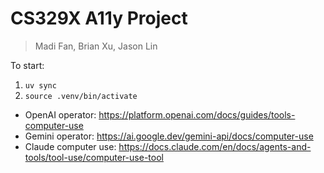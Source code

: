 # CS329X A11y Project
> Madi Fan, Brian Xu, Jason Lin

To start:
1. `uv sync`
2. `source .venv/bin/activate`

- OpenAI operator: https://platform.openai.com/docs/guides/tools-computer-use
- Gemini operator: https://ai.google.dev/gemini-api/docs/computer-use
- Claude computer use: https://docs.claude.com/en/docs/agents-and-tools/tool-use/computer-use-tool